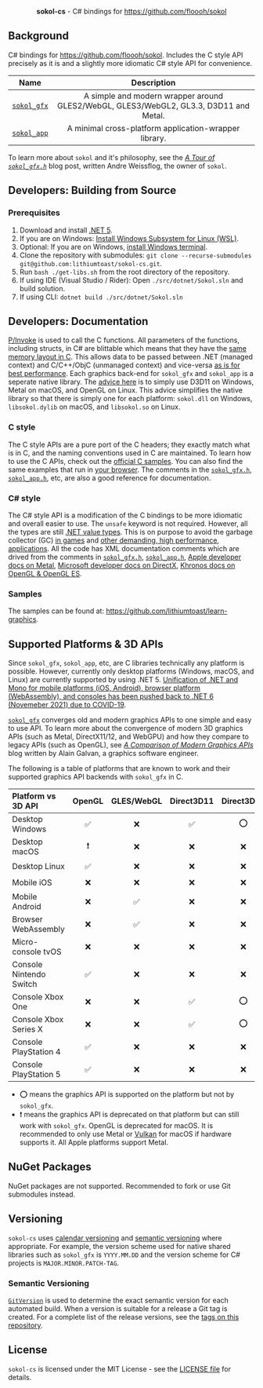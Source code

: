 <p align="center">
  <b>sokol-cs</b> - C# bindings for <a href="https://github.com/floooh/sokol">https://github.com/floooh/sokol</a>
</p>

## Background

C# bindings for https://github.com/floooh/sokol. Includes the C style API precisely as it is and a slightly more idiomatic C# style API for convenience.

Name|Description
:---:|:---:
[`sokol_gfx`](https://github.com/floooh/sokol#sokol_gfxh)|A simple and modern wrapper around GLES2/WebGL, GLES3/WebGL2, GL3.3, D3D11 and Metal.
[`sokol_app`](https://github.com/floooh/sokol#sokol_apph)|A minimal cross-platform application-wrapper library.

To learn more about `sokol` and it's philosophy, see the [*A Tour of `sokol_gfx.h`*](https://floooh.github.io/2017/07/29/sokol-gfx-tour.html) blog post, written Andre Weissflog, the owner of `sokol`. 

## Developers: Building from Source

### Prerequisites

1. Download and install [.NET 5](https://dotnet.microsoft.com/download).
2. If you are on Windows: [Install Windows Subsystem for Linux (WSL)](https://docs.microsoft.com/en-us/windows/wsl/install-win10).
3. Optional: If you are on Windows, [install Windows terminal](https://docs.microsoft.com/en-us/windows/terminal/get-started).
4. Clone the repository with submodules: `git clone --recurse-submodules git@github.com:lithiumtoast/sokol-cs.git`.
5. Run `bash ./get-libs.sh` from the root directory of the repository.
6. If using IDE (Visual Studio / Rider): Open `./src/dotnet/Sokol.sln` and build solution.
7. If using CLI: `dotnet build ./src/dotnet/Sokol.sln`

## Developers: Documentation

[P/Invoke](https://docs.microsoft.com/en-us/dotnet/framework/interop/consuming-unmanaged-dll-functions) is used to call the C functions. All parameters of the functions, including structs, in C# are blittable which means that they have the [same memory layout in C](https://docs.microsoft.com/en-us/dotnet/framework/interop/blittable-and-non-blittable-types). This allows data to be passed between .NET (managed context) and C/C++/ObjC (unmanaged context) and vice-versa [as is for best performance](https://docs.microsoft.com/en-us/dotnet/framework/interop/copying-and-pinning#formatted-blittable-classes). Each graphics back-end for `sokol_gfx` and `sokol_app` is a seperate native library. The [advice here](https://github.com/floooh/sokol/issues/338#issuecomment-660881902) is to simply use D3D11 on Windows, Metal on macOS, and OpenGL on Linux. This advice simplifies the native library so that there is simply one for each platform: `sokol.dll` on Windows, `libsokol.dylib` on macOS, and `libsokol.so` on Linux.

### C style

The C style APIs are a pure port of the C headers; they exactly match what is in C, and the naming conventions used in C are maintained. To learn how to use the C APIs, check out the [official C samples](https://github.com/floooh/sokol-samples). You can also find the same examples that run in [your browser](https://floooh.github.io/sokol-html5/index.html). The comments in the [`sokol_gfx.h`](https://github.com/floooh/sokol/blob/master/sokol_gfx.h), [`sokol_app.h`](https://github.com/floooh/sokol/blob/master/sokol_app.h), etc, are also a good reference for documentation.

### C# style

The C# style API is a modification of the C bindings to be more idiomatic and overall easier to use. The `unsafe` keyword is not required. However, all the types are still [.NET value types](https://docs.microsoft.com/en-us/dotnet/csharp/language-reference/keywords/value-types). This is on purpose to avoid the garbage collector (GC) [in games](https://www.shawnhargreaves.com/blog/twin-paths-to-garbage-collector-nirvana.html) and [other demanding, high performance, applications](https://docs.microsoft.com/en-us/dotnet/csharp/write-safe-efficient-code). All the code has XML documentation comments which are drived from the comments in [`sokol_gfx.h`](https://github.com/floooh/sokol/blob/master/sokol_gfx.h), [`sokol_app.h`](https://github.com/floooh/sokol/blob/master/sokol_app.h), [Apple developer docs on Metal](https://developer.apple.com/documentation), [Microsoft developer docs on DirectX](https://docs.microsoft.com/en-ca/), [Khronos docs on OpenGL & OpenGL ES](https://www.khronos.org/registry/OpenGL-Refpages/).

### Samples

The samples can be found at: https://github.com/lithiumtoast/learn-graphics.

## Supported Platforms & 3D APIs

Since `sokol_gfx`, `sokol_app`, etc, are C libraries technically any platform is possible. However, currently only desktop platforms (Windows, macOS, and Linux) are currently supported by using .NET 5. [Unification of .NET and Mono for mobile platforms (iOS, Android), browser platform (WebAssembly), and consoles has been pushed back to .NET 6 (Novemeber 2021) due to COVID-19](https://visualstudiomagazine.com/articles/2020/11/10/net-5-ga.aspx).

[`sokol_gfx`](https://github.com/floooh/sokol#sokol_gfxh) converges old and modern graphics APIs to one simple and easy to use API. To learn more about the convergence of modern 3D graphics APIs (such as Metal, DirectX11/12, and WebGPU) and how they compare to legacy APIs (such as OpenGL), see *[A Comparison of Modern Graphics APIs](https://alain.xyz/blog/comparison-of-modern-graphics-apis)* blog written by Alain Galvan, a graphics software engineer.

The following is a table of platforms that are known to work and their supported graphics API backends with `sokol_gfx` in C.

Platform vs 3D API|OpenGL|GLES/WebGL|Direct3D11|Direct3D12|Metal|Vulkan|WebGPU
:---|:---:|:---:|:---:|:---:|:---:|:---:|:---:
Desktop Windows|:white_check_mark:|:x:|:white_check_mark:|:o:|:x:|:o:|:x:
Desktop macOS|:exclamation:|:x:|:x:|:x:|:white_check_mark:|:o:|:x:
Desktop Linux|:white_check_mark:|:x:|:x:|:x:|:x:|:o:|:x:
Mobile iOS|:x:|:x:|:x:|:x:|:white_check_mark:|:o:|:x:
Mobile Android|:x:|:white_check_mark:|:x:|:x:|:x:|:o:|:x:
Browser WebAssembly|:x:|:white_check_mark:|:x:|:x:|:x:|:x:|:white_check_mark:
Micro-console tvOS|:x:|:x:|:x:|:x:|:white_check_mark:|:o:|:x:
Console Nintendo Switch|:white_check_mark:|:x:|:x:|:x:|:x:|:o:|:x:
Console Xbox One|:x:|:x:|:white_check_mark:|:o:|:x:|:x:|:x:
Console Xbox Series X|:x:|:x:|:white_check_mark:|:o:|:x:|:x:|:x:
Console PlayStation 4|:white_check_mark:|:x:|:x:|:x:|:x:|:o:|:x:
Console PlayStation 5|:white_check_mark:|:x:|:x:|:x:|:x:|:o:|:x:

- :o: means the graphics API is supported on the platform but not by `sokol_gfx`.
- :exclamation: means the graphics API is deprecated on that platform but can still work with `sokol_gfx`. OpenGL is deprecated for macOS. It is recommended to only use Metal or [Vulkan](https://github.com/KhronosGroup/MoltenVK) for macOS if hardware supports it. All Apple platforms support Metal.

## NuGet Packages

NuGet packages are not supported. Recommended to fork or use Git submodules instead.

## Versioning

`sokol-cs` uses [calendar versioning](https://calver.org) and [semantic versioning](https://semver.org) where appropriate. For example, the version scheme used for native shared libraries such as `sokol_gfx` is `YYYY.MM.DD` and the version scheme for C# projects is `MAJOR.MINOR.PATCH-TAG`.

### Semantic Versioning

[`GitVersion`](https://github.com/GitTools/GitVersion) is used to determine the exact semantic version for each automated build. When a version is suitable for a release a Git tag is created. For a complete list of the release versions, see the [tags on this repository](https://github.com/lithiumtoast/Sokol.NET/tags).

## License

`sokol-cs` is licensed under the MIT License - see the [LICENSE file](LICENSE) for details.

